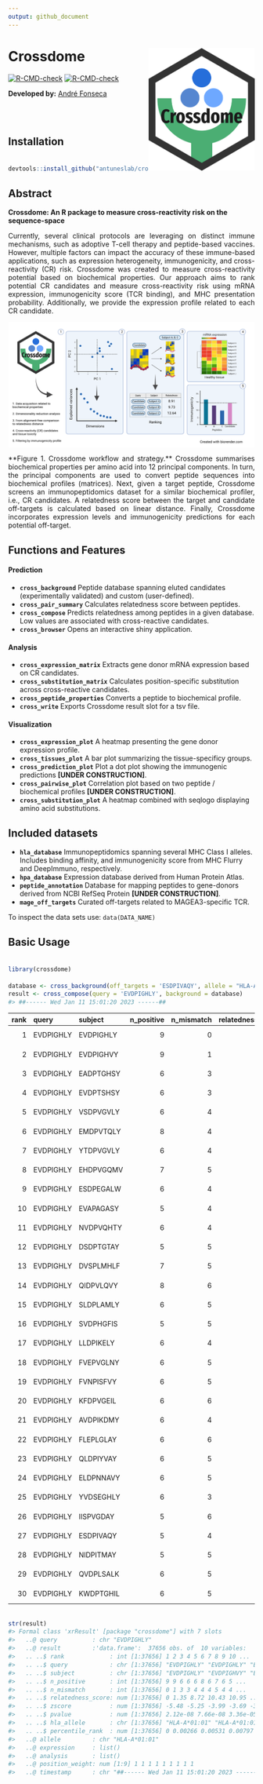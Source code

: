 ```yaml
---
output: github_document
---
```


<!-- README.md is generated from README.Rmd. Please edit that file -->



# Crossdome <a href=''><img src="man/figures/logo.png" align="right" height="250px"/></a>

<!-- badges: start -->
[![R-CMD-check](https://github.com/oandrefonseca/crossdome/workflows/R-CMD-check/badge.svg)](https://github.com/oandrefonseca/crossdome/actions)
[![R-CMD-check](https://github.com/oandrefonseca/crossdome/actions/workflows/R-CMD-check.yaml/badge.svg)](https://github.com/oandrefonseca/crossdome/actions/workflows/R-CMD-check.yaml)
<!-- badges: end -->

**Developed by:** [André Fonseca](oandrefonseca@gmail.com)

<br>
<br>

## Installation


```r

devtools::install_github("antuneslab/crossdome")

```

## Abstract

**Crossdome: An R package to measure cross-reactivity risk on the sequence-space**

<p align="justify">  
Currently, several clinical protocols are leveraging on distinct immune mechanisms, such as adoptive T-cell therapy and peptide-based vaccines. However, multiple factors can impact the accuracy of these immune-based applications, such as expression heterogeneity, immunogenicity, and cross-reactivity (CR) risk. Crossdome was created to measure cross-reactivity potential based on biochemical properties. Our approach aims to rank potential CR candidates and measure cross-reactivity risk using mRNA expression, immunogenicity score (TCR binding), and MHC presentation probability. Additionally, we provide the expression profile related to each CR candidate.
</p>

<a href=''><img src="man/figures/workflow.png" align="center"/></a>

<p align="justify">  
**Figure 1. Crossdome workflow and strategy.** Crossdome summarises biochemical properties per amino acid into 12 principal components. In turn, the principal components are used to convert peptide sequences into biochemical profiles (matrices). Next, given a target peptide, Crossdome screens an immunopeptidomics dataset for a similar biochemical profiler, i.e., CR candidates. A relatedness score between the target and candidate off-targets is calculated based on linear distance. Finally, Crossdome incorporates expression levels and immunogenicity predictions for each potential off-target.
</p>

## Functions and Features

#### Prediction

- **`cross_background`** Peptide database spanning eluted candidates (experimentally validated) and custom (user-defined).
- **`cross_pair_summary`** Calculates relatedness score between peptides.
- **`cross_compose`** Predicts relatedness among peptides in a given database. Low values are associated with cross-reactive candidates.
- **`cross_browser`** Opens an interactive shiny application.

#### Analysis

- **`cross_expression_matrix`**  Extracts gene donor mRNA expression based on CR candidates.
- **`cross_substitution_matrix`**  Calculates position-specific substitution across cross-reactive candidates.
- **`cross_peptide_properties`**  Converts a peptide to biochemical profile.
- **`cross_write`**  Exports Crossdome result slot for a tsv file.

#### Visualization

- **`cross_expression_plot`**  A heatmap presenting the gene donor expression profile.
- **`cross_tissues_plot`**  A bar plot summarizing the tissue-specificy groups.
- **`cross_prediction_plot`**  Plot a dot plot showing the immunogenic predictions **[UNDER CONSTRUCTION]**.
- **`cross_pairwise_plot`**  Correlation plot based on two peptide / biochemical profiles **[UNDER CONSTRUCTION]**.
- **`cross_substitution_plot`**  A heatmap combined with seqlogo displaying amino acid substitutions.

## Included datasets

- **`hla_database`** Immunopeptidomics spanning several MHC Class I alleles. Includes binding affinity, and immunogenicity score from MHC Flurry and DeepImmuno, respectively.
- **`hpa_database`** Expression database derived from Human Protein Atlas.
- **`peptide_annotation`** Database for mapping peptides to gene-donors derived from NCBI RefSeq Protein **[UNDER CONSTRUCTION]**. 
- **`mage_off_targets`** Curated off-targets related to MAGEA3-specific TCR. 

To inspect the data sets use: `data(DATA_NAME)`

## Basic Usage


```r

library(crossdome)

database <- cross_background(off_targets = 'ESDPIVAQY', allele = "HLA-A*01:01")
result <- cross_compose(query = 'EVDPIGHLY', background = database)
#> ##------ Wed Jan 11 15:01:20 2023 ------##
```

<table>
 <thead>
  <tr>
   <th style="text-align:right;"> rank </th>
   <th style="text-align:left;"> query </th>
   <th style="text-align:left;"> subject </th>
   <th style="text-align:right;"> n_positive </th>
   <th style="text-align:right;"> n_mismatch </th>
   <th style="text-align:right;"> relatedness_score </th>
   <th style="text-align:right;"> pvalue </th>
   <th style="text-align:left;"> hla_allele </th>
  </tr>
 </thead>
<tbody>
  <tr>
   <td style="text-align:right;"> 1 </td>
   <td style="text-align:left;"> EVDPIGHLY </td>
   <td style="text-align:left;"> EVDPIGHLY </td>
   <td style="text-align:right;"> 9 </td>
   <td style="text-align:right;"> 0 </td>
   <td style="text-align:right;"> 0.00 </td>
   <td style="text-align:right;"> 0.0000000 </td>
   <td style="text-align:left;"> HLA-A01:01 </td>
  </tr>
  <tr>
   <td style="text-align:right;"> 2 </td>
   <td style="text-align:left;"> EVDPIGHLY </td>
   <td style="text-align:left;"> EVDPIGHVY </td>
   <td style="text-align:right;"> 9 </td>
   <td style="text-align:right;"> 1 </td>
   <td style="text-align:right;"> 1.35 </td>
   <td style="text-align:right;"> 0.0000001 </td>
   <td style="text-align:left;"> HLA-A01:01 </td>
  </tr>
  <tr>
   <td style="text-align:right;"> 3 </td>
   <td style="text-align:left;"> EVDPIGHLY </td>
   <td style="text-align:left;"> EADPTGHSY </td>
   <td style="text-align:right;"> 6 </td>
   <td style="text-align:right;"> 3 </td>
   <td style="text-align:right;"> 8.72 </td>
   <td style="text-align:right;"> 0.0000336 </td>
   <td style="text-align:left;"> HLA-A01:01 </td>
  </tr>
  <tr>
   <td style="text-align:right;"> 4 </td>
   <td style="text-align:left;"> EVDPIGHLY </td>
   <td style="text-align:left;"> EVDPTSHSY </td>
   <td style="text-align:right;"> 6 </td>
   <td style="text-align:right;"> 3 </td>
   <td style="text-align:right;"> 10.43 </td>
   <td style="text-align:right;"> 0.0001107 </td>
   <td style="text-align:left;"> HLA-A01:01 </td>
  </tr>
  <tr>
   <td style="text-align:right;"> 5 </td>
   <td style="text-align:left;"> EVDPIGHLY </td>
   <td style="text-align:left;"> VSDPVGVLY </td>
   <td style="text-align:right;"> 6 </td>
   <td style="text-align:right;"> 4 </td>
   <td style="text-align:right;"> 10.95 </td>
   <td style="text-align:right;"> 0.0001567 </td>
   <td style="text-align:left;"> HLA-A01:01 </td>
  </tr>
  <tr>
   <td style="text-align:right;"> 6 </td>
   <td style="text-align:left;"> EVDPIGHLY </td>
   <td style="text-align:left;"> EMDPVTQLY </td>
   <td style="text-align:right;"> 8 </td>
   <td style="text-align:right;"> 4 </td>
   <td style="text-align:right;"> 11.23 </td>
   <td style="text-align:right;"> 0.0001889 </td>
   <td style="text-align:left;"> HLA-A01:01 </td>
  </tr>
  <tr>
   <td style="text-align:right;"> 7 </td>
   <td style="text-align:left;"> EVDPIGHLY </td>
   <td style="text-align:left;"> YTDPVGVLY </td>
   <td style="text-align:right;"> 6 </td>
   <td style="text-align:right;"> 4 </td>
   <td style="text-align:right;"> 11.53 </td>
   <td style="text-align:right;"> 0.0002293 </td>
   <td style="text-align:left;"> HLA-A01:01 </td>
  </tr>
  <tr>
   <td style="text-align:right;"> 8 </td>
   <td style="text-align:left;"> EVDPIGHLY </td>
   <td style="text-align:left;"> EHDPVGQMV </td>
   <td style="text-align:right;"> 7 </td>
   <td style="text-align:right;"> 5 </td>
   <td style="text-align:right;"> 11.69 </td>
   <td style="text-align:right;"> 0.0002542 </td>
   <td style="text-align:left;"> HLA-A01:01 </td>
  </tr>
  <tr>
   <td style="text-align:right;"> 9 </td>
   <td style="text-align:left;"> EVDPIGHLY </td>
   <td style="text-align:left;"> ESDPEGALW </td>
   <td style="text-align:right;"> 6 </td>
   <td style="text-align:right;"> 4 </td>
   <td style="text-align:right;"> 12.72 </td>
   <td style="text-align:right;"> 0.0004821 </td>
   <td style="text-align:left;"> HLA-A01:01 </td>
  </tr>
  <tr>
   <td style="text-align:right;"> 10 </td>
   <td style="text-align:left;"> EVDPIGHLY </td>
   <td style="text-align:left;"> EVAPAGASY </td>
   <td style="text-align:right;"> 5 </td>
   <td style="text-align:right;"> 4 </td>
   <td style="text-align:right;"> 12.95 </td>
   <td style="text-align:right;"> 0.0005563 </td>
   <td style="text-align:left;"> HLA-A01:01 </td>
  </tr>
  <tr>
   <td style="text-align:right;"> 11 </td>
   <td style="text-align:left;"> EVDPIGHLY </td>
   <td style="text-align:left;"> NVDPVQHTY </td>
   <td style="text-align:right;"> 6 </td>
   <td style="text-align:right;"> 4 </td>
   <td style="text-align:right;"> 12.97 </td>
   <td style="text-align:right;"> 0.0005612 </td>
   <td style="text-align:left;"> HLA-A01:01 </td>
  </tr>
  <tr>
   <td style="text-align:right;"> 12 </td>
   <td style="text-align:left;"> EVDPIGHLY </td>
   <td style="text-align:left;"> DSDPTGTAY </td>
   <td style="text-align:right;"> 5 </td>
   <td style="text-align:right;"> 5 </td>
   <td style="text-align:right;"> 13.04 </td>
   <td style="text-align:right;"> 0.0005853 </td>
   <td style="text-align:left;"> HLA-A01:01 </td>
  </tr>
  <tr>
   <td style="text-align:right;"> 13 </td>
   <td style="text-align:left;"> EVDPIGHLY </td>
   <td style="text-align:left;"> DVSPLMHLF </td>
   <td style="text-align:right;"> 7 </td>
   <td style="text-align:right;"> 5 </td>
   <td style="text-align:right;"> 13.49 </td>
   <td style="text-align:right;"> 0.0007682 </td>
   <td style="text-align:left;"> HLA-A01:01 </td>
  </tr>
  <tr>
   <td style="text-align:right;"> 14 </td>
   <td style="text-align:left;"> EVDPIGHLY </td>
   <td style="text-align:left;"> QIDPVLQVY </td>
   <td style="text-align:right;"> 8 </td>
   <td style="text-align:right;"> 6 </td>
   <td style="text-align:right;"> 13.55 </td>
   <td style="text-align:right;"> 0.0007944 </td>
   <td style="text-align:left;"> HLA-A01:01 </td>
  </tr>
  <tr>
   <td style="text-align:right;"> 15 </td>
   <td style="text-align:left;"> EVDPIGHLY </td>
   <td style="text-align:left;"> SLDPLAMLY </td>
   <td style="text-align:right;"> 6 </td>
   <td style="text-align:right;"> 5 </td>
   <td style="text-align:right;"> 13.58 </td>
   <td style="text-align:right;"> 0.0008085 </td>
   <td style="text-align:left;"> HLA-A01:01 </td>
  </tr>
  <tr>
   <td style="text-align:right;"> 16 </td>
   <td style="text-align:left;"> EVDPIGHLY </td>
   <td style="text-align:left;"> SVDPHGFIS </td>
   <td style="text-align:right;"> 5 </td>
   <td style="text-align:right;"> 5 </td>
   <td style="text-align:right;"> 13.60 </td>
   <td style="text-align:right;"> 0.0008169 </td>
   <td style="text-align:left;"> HLA-A01:01 </td>
  </tr>
  <tr>
   <td style="text-align:right;"> 17 </td>
   <td style="text-align:left;"> EVDPIGHLY </td>
   <td style="text-align:left;"> LLDPIKELY </td>
   <td style="text-align:right;"> 6 </td>
   <td style="text-align:right;"> 4 </td>
   <td style="text-align:right;"> 13.66 </td>
   <td style="text-align:right;"> 0.0008489 </td>
   <td style="text-align:left;"> HLA-A01:01 </td>
  </tr>
  <tr>
   <td style="text-align:right;"> 18 </td>
   <td style="text-align:left;"> EVDPIGHLY </td>
   <td style="text-align:left;"> FVEPVGLNY </td>
   <td style="text-align:right;"> 6 </td>
   <td style="text-align:right;"> 5 </td>
   <td style="text-align:right;"> 13.75 </td>
   <td style="text-align:right;"> 0.0008957 </td>
   <td style="text-align:left;"> HLA-A01:01 </td>
  </tr>
  <tr>
   <td style="text-align:right;"> 19 </td>
   <td style="text-align:left;"> EVDPIGHLY </td>
   <td style="text-align:left;"> FVNPISFVY </td>
   <td style="text-align:right;"> 6 </td>
   <td style="text-align:right;"> 5 </td>
   <td style="text-align:right;"> 13.88 </td>
   <td style="text-align:right;"> 0.0009614 </td>
   <td style="text-align:left;"> HLA-A01:01 </td>
  </tr>
  <tr>
   <td style="text-align:right;"> 20 </td>
   <td style="text-align:left;"> EVDPIGHLY </td>
   <td style="text-align:left;"> KFDPVGEIL </td>
   <td style="text-align:right;"> 6 </td>
   <td style="text-align:right;"> 6 </td>
   <td style="text-align:right;"> 14.04 </td>
   <td style="text-align:right;"> 0.0010592 </td>
   <td style="text-align:left;"> HLA-A01:01 </td>
  </tr>
  <tr>
   <td style="text-align:right;"> 21 </td>
   <td style="text-align:left;"> EVDPIGHLY </td>
   <td style="text-align:left;"> AVDPIKDMY </td>
   <td style="text-align:right;"> 6 </td>
   <td style="text-align:right;"> 4 </td>
   <td style="text-align:right;"> 14.06 </td>
   <td style="text-align:right;"> 0.0010678 </td>
   <td style="text-align:left;"> HLA-A01:01 </td>
  </tr>
  <tr>
   <td style="text-align:right;"> 22 </td>
   <td style="text-align:left;"> EVDPIGHLY </td>
   <td style="text-align:left;"> FLEPLGLAY </td>
   <td style="text-align:right;"> 6 </td>
   <td style="text-align:right;"> 6 </td>
   <td style="text-align:right;"> 14.08 </td>
   <td style="text-align:right;"> 0.0010839 </td>
   <td style="text-align:left;"> HLA-A01:01 </td>
  </tr>
  <tr>
   <td style="text-align:right;"> 23 </td>
   <td style="text-align:left;"> EVDPIGHLY </td>
   <td style="text-align:left;"> QLDPIYVAY </td>
   <td style="text-align:right;"> 6 </td>
   <td style="text-align:right;"> 5 </td>
   <td style="text-align:right;"> 14.15 </td>
   <td style="text-align:right;"> 0.0011284 </td>
   <td style="text-align:left;"> HLA-A01:01 </td>
  </tr>
  <tr>
   <td style="text-align:right;"> 24 </td>
   <td style="text-align:left;"> EVDPIGHLY </td>
   <td style="text-align:left;"> ELDPNNAVY </td>
   <td style="text-align:right;"> 6 </td>
   <td style="text-align:right;"> 5 </td>
   <td style="text-align:right;"> 14.18 </td>
   <td style="text-align:right;"> 0.0011473 </td>
   <td style="text-align:left;"> HLA-A01:01 </td>
  </tr>
  <tr>
   <td style="text-align:right;"> 25 </td>
   <td style="text-align:left;"> EVDPIGHLY </td>
   <td style="text-align:left;"> YVDSEGHLY </td>
   <td style="text-align:right;"> 6 </td>
   <td style="text-align:right;"> 3 </td>
   <td style="text-align:right;"> 14.20 </td>
   <td style="text-align:right;"> 0.0011600 </td>
   <td style="text-align:left;"> HLA-A01:01 </td>
  </tr>
  <tr>
   <td style="text-align:right;"> 26 </td>
   <td style="text-align:left;"> EVDPIGHLY </td>
   <td style="text-align:left;"> IISPVGDAY </td>
   <td style="text-align:right;"> 5 </td>
   <td style="text-align:right;"> 6 </td>
   <td style="text-align:right;"> 14.37 </td>
   <td style="text-align:right;"> 0.0012774 </td>
   <td style="text-align:left;"> HLA-A01:01 </td>
  </tr>
  <tr>
   <td style="text-align:right;"> 27 </td>
   <td style="text-align:left;"> EVDPIGHLY </td>
   <td style="text-align:left;"> ESDPIVAQY </td>
   <td style="text-align:right;"> 5 </td>
   <td style="text-align:right;"> 4 </td>
   <td style="text-align:right;"> 14.38 </td>
   <td style="text-align:right;"> 0.0012840 </td>
   <td style="text-align:left;"> HLA-A01:01 </td>
  </tr>
  <tr>
   <td style="text-align:right;"> 28 </td>
   <td style="text-align:left;"> EVDPIGHLY </td>
   <td style="text-align:left;"> NIDPITMAY </td>
   <td style="text-align:right;"> 5 </td>
   <td style="text-align:right;"> 5 </td>
   <td style="text-align:right;"> 14.38 </td>
   <td style="text-align:right;"> 0.0012849 </td>
   <td style="text-align:left;"> HLA-A01:01 </td>
  </tr>
  <tr>
   <td style="text-align:right;"> 29 </td>
   <td style="text-align:left;"> EVDPIGHLY </td>
   <td style="text-align:left;"> QVDPLSALK </td>
   <td style="text-align:right;"> 6 </td>
   <td style="text-align:right;"> 5 </td>
   <td style="text-align:right;"> 14.46 </td>
   <td style="text-align:right;"> 0.0013432 </td>
   <td style="text-align:left;"> HLA-A01:01 </td>
  </tr>
  <tr>
   <td style="text-align:right;"> 30 </td>
   <td style="text-align:left;"> EVDPIGHLY </td>
   <td style="text-align:left;"> KWDPTGHIL </td>
   <td style="text-align:right;"> 6 </td>
   <td style="text-align:right;"> 5 </td>
   <td style="text-align:right;"> 14.47 </td>
   <td style="text-align:right;"> 0.0013482 </td>
   <td style="text-align:left;"> HLA-A01:01 </td>
  </tr>
</tbody>
</table>


```r

str(result)
#> Formal class 'xrResult' [package "crossdome"] with 7 slots
#>   ..@ query          : chr "EVDPIGHLY"
#>   ..@ result         :'data.frame':	37656 obs. of  10 variables:
#>   .. ..$ rank             : int [1:37656] 1 2 3 4 5 6 7 8 9 10 ...
#>   .. ..$ query            : chr [1:37656] "EVDPIGHLY" "EVDPIGHLY" "EVDPIGHLY" "EVDPIGHLY" ...
#>   .. ..$ subject          : chr [1:37656] "EVDPIGHLY" "EVDPIGHVY" "EADPTGHSY" "EVDPTSHSY" ...
#>   .. ..$ n_positive       : int [1:37656] 9 9 6 6 6 8 6 7 6 5 ...
#>   .. ..$ n_mismatch       : int [1:37656] 0 1 3 3 4 4 4 5 4 4 ...
#>   .. ..$ relatedness_score: num [1:37656] 0 1.35 8.72 10.43 10.95 ...
#>   .. ..$ zscore           : num [1:37656] -5.48 -5.25 -3.99 -3.69 -3.6 ...
#>   .. ..$ pvalue           : num [1:37656] 2.12e-08 7.66e-08 3.36e-05 1.11e-04 1.57e-04 ...
#>   .. ..$ hla_allele       : chr [1:37656] "HLA-A*01:01" "HLA-A*01:01" "HLA-A*01:01" "HLA-A*01:01" ...
#>   .. ..$ percentile_rank  : num [1:37656] 0 0.00266 0.00531 0.00797 0.01062 ...
#>   ..@ allele         : chr "HLA-A*01:01"
#>   ..@ expression     : list()
#>   ..@ analysis       : list()
#>   ..@ position_weight: num [1:9] 1 1 1 1 1 1 1 1 1
#>   ..@ timestamp      : chr "##------ Wed Jan 11 15:01:20 2023 ------##"
```
